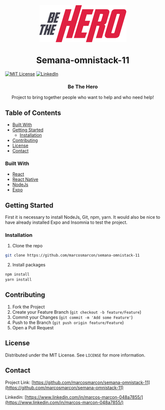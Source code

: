 
<!-- PROJECT LOGO -->
<br />
<p align="center">
  <a href="https://github.com/marcosmarcon/semana-omnistack-11">
    <img src="https://github.com/marcosmarcon/semana-omnistack-11/blob/master/mobile/assets/logo%403x.png" alt="Logo" >
  </a>

<h1 align="center">
Semana-omnistack-11 
</h1>

<!-- PROJECT SHIELDS -->
[![MIT License][license-shield]][license-url]
[![LinkedIn][linkedin-shield]][linkedin-url]


  <h3 align="center">Be The Hero</h3>

  <p align="center">
    Project to bring together people who want to help and who need help!
  </p>
</p>


<!-- TABLE OF CONTENTS -->
## Table of Contents

* [Built With](#built-with)
* [Getting Started](#getting-started)
  * [Installation](#installation)
* [Contributing](#contributing)
* [License](#license)
* [Contact](#contact)



<!-- ABOUT THE PROJECT -->

### Built With
* [React](https://reactjs.org/)
* [React Native](https://reactnative.dev/)
* [NodeJs](https://nodejs.org/en/)
* [Expo](https://expo.io/)



<!-- GETTING STARTED -->
## Getting Started

First it is necessary to install NodeJs, Git, npm, yarn.
It would also be nice to have already installed Expo and Insomnia to test the project.


### Installation

1. Clone the repo
```sh
git clone https://github.com/marcosmarcon/semana-omnistack-11
```
2. Install packages
```sh
npm install
yarn install
```



<!-- CONTRIBUTING -->
## Contributing

1. Fork the Project
2. Create your Feature Branch (`git checkout -b feature/Feature`)
3. Commit your Changes (`git commit -m 'Add some Feature'`)
4. Push to the Branch (`git push origin feature/Feature`)
5. Open a Pull Request


<!-- LICENSE -->
## License
Distributed under the MIT License. See `LICENSE` for more information.

<!-- CONTACT -->
## Contact
Project Link: [https://github.com/marcosmarcon/semana-omnistack-11](https://github.com/marcosmarcon/semana-omnistack-11)

Linkedin: [https://www.linkedin.com/in/marcos-marcon-048a7855/](https://www.linkedin.com/in/marcos-marcon-048a7855/)

<!-- MARKDOWN LINKS & IMAGES -->
<!-- https://www.markdownguide.org/basic-syntax/#reference-style-links -->
[license-shield]: https://img.shields.io/badge/License-MIT-blue.svg
[license-url]: https://opensource.org/licenses/MIT
[linkedin-shield]: https://img.shields.io/badge/-LinkedIn-black.svg?style=flat-square&logo=linkedin&colorB=555
[linkedin-url]: https://www.linkedin.com/in/marcos-marcon-048a7855/

